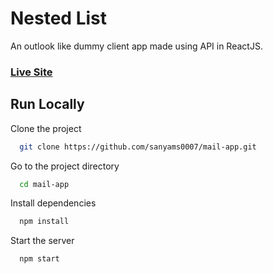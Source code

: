 # Nested List

An outlook like dummy client app made using API in ReactJS.

### [Live Site](https://outlookmail-app.netlify.app/)

## Run Locally

Clone the project

```bash
  git clone https://github.com/sanyams0007/mail-app.git
```

Go to the project directory

```bash
  cd mail-app
```

Install dependencies

```bash
  npm install
```

Start the server

```bash
  npm start
```
